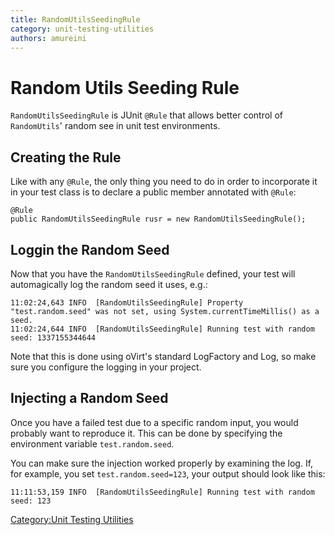 ```yaml
---
title: RandomUtilsSeedingRule
category: unit-testing-utilities
authors: amureini
---
```


# Random Utils Seeding Rule

`RandomUtilsSeedingRule` is JUnit `@Rule` that allows better control of `RandomUtils`' random see in unit test environments.

## Creating the Rule

Like with any `@Rule`, the only thing you need to do in order to incorporate it in your test class is to declare a public member annotated with `@Rule`:

    @Rule
    public RandomUtilsSeedingRule rusr = new RandomUtilsSeedingRule();

## Loggin the Random Seed

Now that you have the `RandomUtilsSeedingRule` defined, your test will automagically log the random seed it uses, e.g.:

    11:02:24,643 INFO  [RandomUtilsSeedingRule] Property "test.random.seed" was not set, using System.currentTimeMillis() as a seed.
    11:02:24,644 INFO  [RandomUtilsSeedingRule] Running test with random seed: 1337155344644

Note that this is done using oVirt's standard LogFactory and Log, so make sure you configure the logging in your project.

## Injecting a Random Seed

Once you have a failed test due to a specific random input, you would probably want to reproduce it. This can be done by specifying the environment variable `test.random.seed`.

You can make sure the injection worked properly by examining the log. If, for example, you set `test.random.seed=123`, your output should look like this:

    11:11:53,159 INFO  [RandomUtilsSeedingRule] Running test with random seed: 123

[Category:Unit Testing Utilities](/develop/dev-process/unit-testing-utilities/)
